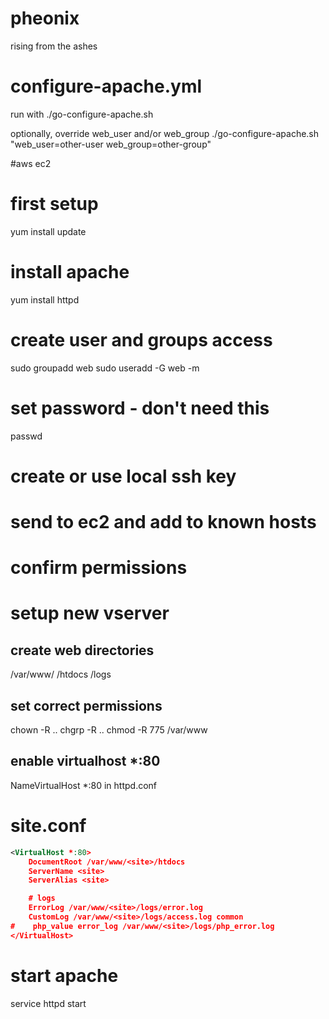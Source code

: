 pheonix
=======

rising from the ashes

# configure-apache.yml

run with 
./go-configure-apache.sh <HOST> <USER> <KEY>

optionally, override web_user and/or web_group
./go-configure-apache.sh <HOST> <USER> <KEY> "web_user=other-user web_group=other-group"

#aws ec2

# first setup
yum install update

# install apache
yum install httpd

# create user and groups access
sudo groupadd web
sudo useradd -G web -m <user>
# set password - don't need this 
passwd <user>
# create or use local ssh key
# send to ec2 and add to known hosts
# confirm permissions

# setup new vserver

## create web directories
/var/www/<site>
  /htdocs
  /logs

## set correct permissions
chown -R ..
chgrp -R ..
chmod -R 775 /var/www


## enable virtualhost *:80
NameVirtualHost *:80 in httpd.conf

# site.conf
```xml
<VirtualHost *:80>
    DocumentRoot /var/www/<site>/htdocs
    ServerName <site>
    ServerAlias <site>

    # logs
    ErrorLog /var/www/<site>/logs/error.log
    CustomLog /var/www/<site>/logs/access.log common
#    php_value error_log /var/www/<site>/logs/php_error.log
</VirtualHost>
```

# start apache
service httpd start

